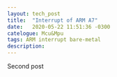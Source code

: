 ```yaml
---
layout: tech_post
title:  "Interrupt of ARM A7"
date:   2020-05-22 11:51:36 -0300
catelogue: Mcu&Mpu
tags: ARM interrupt bare-metal
description: 
---
```

Second post
